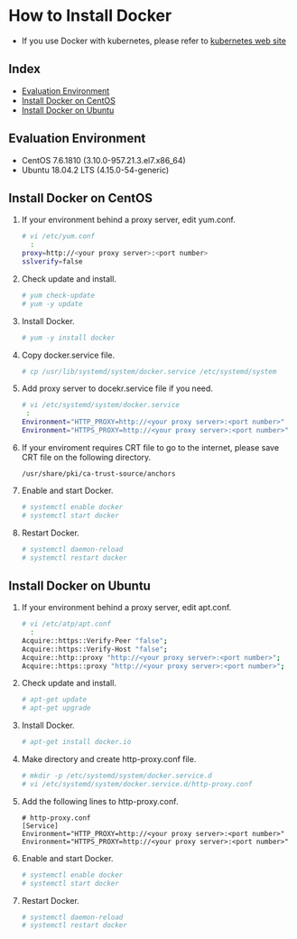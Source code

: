 # How to Install Docker
- If you use Docker with kubernetes, please refer to [kubernetes web site](
https://kubernetes.io/docs/setup/production-environment/container-runtimes/.)

## Index
- [Evaluation Environment](#Evaluation-Environment)
- [Install Docker on CentOS](#Install-Docker-on-CentOS)
- [Install Docker on Ubuntu](#Install-Docker-on-Ubuntu)

## Evaluation Environment
- CentOS 7.6.1810 (3.10.0-957.21.3.el7.x86_64)
- Ubuntu 18.04.2 LTS (4.15.0-54-generic)

## Install Docker on CentOS
1. If your environment behind a proxy server, edit yum.conf.
   ```bash
   # vi /etc/yum.conf
     :
   proxy=http://<your proxy server>:<port number>
   sslverify=false
   ```
1. Check update and install.
   ```bash
   # yum check-update
   # yum -y update
   ```
1. Install Docker.
   ```bash
   # yum -y install docker
   ```
1. Copy docker.service file.
   ```bash
   # cp /usr/lib/systemd/system/docker.service /etc/systemd/system
   ```
1. Add proxy server to docekr.service file if you need.
   ```bash
   # vi /etc/systemd/system/docker.service
    :
   Environment="HTTP_PROXY=http://<your proxy server>:<port number>"
   Environment="HTTPS_PROXY=http://<your proxy server>:<port number>"
   ```
1. If your enviroment requires CRT file to go to the internet, please save CRT file on the following directory.
   ```
   /usr/share/pki/ca-trust-source/anchors
   ```
1. Enable and start Docker.
   ```bash
   # systemctl enable docker
   # systemctl start docker
   ```
1. Restart Docker.
   ```bash
   # systemctl daemon-reload
   # systemctl restart docker
   ```

## Install Docker on Ubuntu
1. If your environment behind a proxy server, edit apt.conf.
   ```bash
   # vi /etc/atp/apt.conf
     :
   Acquire::https::Verify-Peer "false";
   Acquire::https::Verify-Host "false";
   Acquire::http::proxy "http://<your proxy server>:<port number>";
   Acquire::https::proxy "http://<your proxy server>:<port number>";
   ```
1. Check update and install.
   ```bash
   # apt-get update
   # apt-get upgrade
   ```
1. Install Docker.
   ```bash
   # apt-get install docker.io
   ```
1. Make directory and create http-proxy.conf file.
   ```bash
   # mkdir -p /etc/systemd/system/docker.service.d
   # vi /etc/systemd/system/docker.service.d/http-proxy.conf
   ```
1. Add the following lines to http-proxy.conf.
   ```
   # http-proxy.conf
   [Service]
   Environment="HTTP_PROXY=http://<your proxy server>:<port number>"
   Environment="HTTPS_PROXY=http://<your proxy server>:<port number>"
   ```
1. Enable and start Docker.
   ```bash
   # systemctl enable docker
   # systemctl start docker
   ```
1. Restart Docker.
   ```bash
   # systemctl daemon-reload
   # systemctl restart docker
   ```